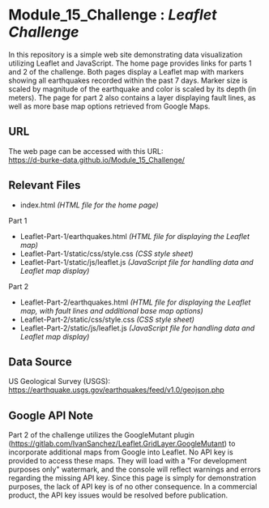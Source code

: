 # Module_15_Challenge : *Leaflet Challenge*

In this repository is a simple web site demonstrating data visualization utilizing Leaflet and JavaScript. The home page provides links for parts 1 and 2 of the challenge. Both pages display a Leaflet map with markers showing all earthquakes recorded within the past 7 days. Marker size is scaled by magnitude of the earthquake and color is scaled by its depth (in meters). The page for part 2 also contains a layer displaying fault lines, as well as more base map options retrieved from Google Maps.

## URL
The web page can be accessed with this URL:  
https://d-burke-data.github.io/Module_15_Challenge/

## Relevant Files
+ index.html *(HTML file for the home page)*

Part 1
+ Leaflet-Part-1/earthquakes.html *(HTML file for displaying the Leaflet map)*
+ Leaflet-Part-1/static/css/style.css *(CSS style sheet)*
+ Leaflet-Part-1/static/js/leaflet.js *(JavaScript file for handling data and Leaflet map display)*

Part 2
+ Leaflet-Part-2/earthquakes.html *(HTML file for displaying the Leaflet map, with fault lines and additional base map options)*
+ Leaflet-Part-2/static/css/style.css *(CSS style sheet)*
+ Leaflet-Part-2/static/js/leaflet.js *(JavaScript file for handling data and Leaflet map display)*

## Data Source
US Geological Survey (USGS): https://earthquake.usgs.gov/earthquakes/feed/v1.0/geojson.php

## Google API Note
Part 2 of the challenge utilizes the GoogleMutant plugin (https://gitlab.com/IvanSanchez/Leaflet.GridLayer.GoogleMutant) to incorporate additional maps from Google into Leaflet. No API key is provided to access these maps. They will load with a "For development purposes only" watermark, and the console will reflect warnings and errors regarding the missing API key. Since this page is simply for demonstration purposes, the lack of API key is of no other consequence. In a commercial product, the API key issues would be resolved before publication.
